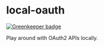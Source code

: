 # local-oauth

[![Greenkeeper badge](https://badges.greenkeeper.io/csabapalfi/local-oauth.svg?token=89718a863a8bf02357ced3a8392640118a8006f7e8263eb5bd136c8c8ea3bc2d&ts=1494003708115)](https://greenkeeper.io/)

Play around with OAuth2 APIs locally.
